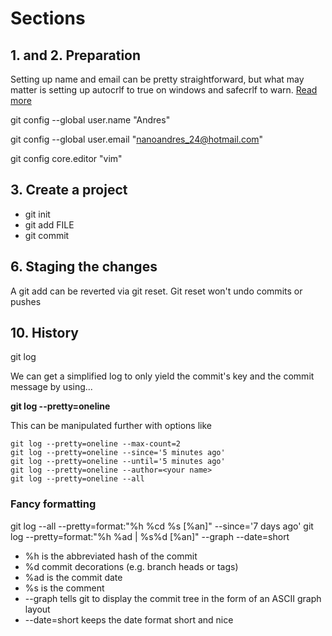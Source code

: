 # Sections

## 1. and 2. Preparation

Setting up name and email can be pretty straightforward, but what may matter is setting up autocrlf to true on windows and safecrlf to warn. [Read more](https://githowto.com/setup)

git config --global user.name "Andres"

git config --global user.email "nanoandres_24@hotmail.com"

git config core.editor "vim"

## 3. Create a project

- git init
- git add FILE
- git commit

## 6. Staging the changes

A git add can be reverted via git reset. Git reset won't undo commits or pushes

## 10. History

git log 

We can get a simplified log to only yield the commit's key and the commit message by using...

**git log --pretty=oneline**

This can be manipulated further with options like 

```
git log --pretty=oneline --max-count=2
git log --pretty=oneline --since='5 minutes ago'
git log --pretty=oneline --until='5 minutes ago'
git log --pretty=oneline --author=<your name>
git log --pretty=oneline --all
```
### Fancy formatting

git log --all --pretty=format:"%h %cd %s [%an]" --since='7 days ago'
git log --pretty=format:"%h %ad | %s%d [%an]" --graph --date=short

- %h is the abbreviated hash of the commit
- %d commit decorations (e.g. branch heads or tags)
- %ad is the commit date
- %s is the comment
- --graph tells git to display the commit tree in the form of an ASCII graph layout
- --date=short keeps the date format short and nice
